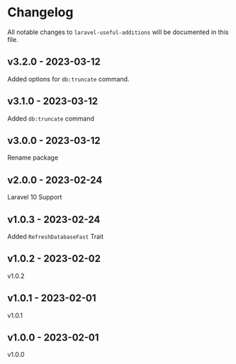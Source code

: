 # Changelog

All notable changes to `laravel-useful-additions` will be documented in this file.

## v3.2.0 - 2023-03-12

Added options for `db:truncate` command.

## v3.1.0 - 2023-03-12

Added `db:truncate` command

## v3.0.0 - 2023-03-12

Rename package

## v2.0.0 - 2023-02-24

Laravel 10 Support

## v1.0.3 - 2023-02-24

Added `RefreshDatabaseFast` Trait

## v1.0.2 - 2023-02-02

v1.0.2

## v1.0.1 - 2023-02-01

v1.0.1

## v1.0.0 - 2023-02-01

v1.0.0

